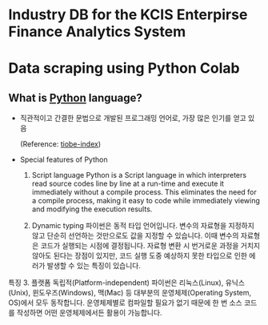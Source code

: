 Industry DB for the KCIS Enterpirse Finance Analytics System
=============

# Data scraping using Python Colab

## What is [Python](https://en.wikipedia.org/wiki/Python_(programming_language), "python wiki link") language?
* 직관적이고 간결한 문법으로 개발된 프로그래밍 언어로, 가장 많은 인기를 얻고 있음 

  (Reference: [tiobe-index](https://www.tiobe.com/tiobe-index/, "tiobe-index link"))

* Special features of Python

  1. Script language
Python is a Script language in which interpreters read source codes line by line at a run-time and execute it immediately without a compile process. 
This eliminates the need for a compile process, making it easy to code while immediately viewing and modifying the execution results.

  2. Dynamic typing
파이썬은 동적 타입 언어입니다. 변수의 자료형을 지정하지 않고 단순히 선언하는 것만으로도 값을 지정할 수 있습니다. 이때 변수의 자료형은 코드가 실행되는 시점에 결정됩니다. 자료형 변환 시 번거로운 과정을 거치지 않아도 된다는 장점이 있지만, 코드 실행 도중 예상하지 못한 타입으로 인한 에러가 발생할 수 있는 특징이 있습니다.

특징 3. 플랫폼 독립적(Platform-independent)
파이썬은 리눅스(Linux), 유닉스(Unix), 윈도우즈(Windows), 맥(Mac) 등 대부분의 운영체제(Operating System, OS)에서 모두 동작합니다. 운영체제별로 컴파일할 필요가 없기 때문에 한 번 소스 코드를 작성하면 어떤 운영체제에서든 활용이 가능합니다.
